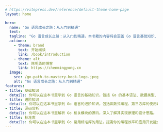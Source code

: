 ```yaml
---
# https://vitepress.dev/reference/default-theme-home-page
layout: home

hero:
  name: "Go 语言成长之路：从入门到精通"
  text: 
  tagline: "Go 语言成长之路：从入门到精通，本书籍的内容将会涵盖 Go 语言基础知识、进阶技巧和原理剖析等多个方面。"
  actions:
    - theme: brand
      text: 开始阅读
      link: /book/introduction
    - theme: alt
      text: 陈明勇的博客
      link: https://chenmingyong.cn
  image:
    src: /go-path-to-mastery-book-logo.jpeg
    alt: "Go 语言成长之路：从入门到精通"
features:
- title: 基础知识
  details: 你可以在这本书里学到 Go 语言的基础知识，包括 Go 的基本语法、数据类型、函数以及错误处理等内容。
- title: 进阶知识
  details: 你可以在这本书里学到 Go 语言的进阶知识，包括函数式编程、第三方库的使用以及性能优化等高级内容。
- title: 源码赏析
  details: 你可以在这本书里解析 Go 相关模块的源码，深入了解其实现原理和设计思路。
- title: 标准库
  details: 你可以在这本书里学到 Go 常用标准库的用法，提高你的编程效率和应用开发能力。
---
```



